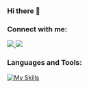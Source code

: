 ### Hi there 👋

### Connect with me:

  <a href="https://www.instagram.com/aleks_at93/"  target="_blank">
    <img src="https://skillicons.dev/icons?i=instagram" />
  </a>
  
  <a href="https://www.linkedin.com/in/aleksandar-atanasov-32880a1b2/"  target="_blank">
    <img src="https://skillicons.dev/icons?i=linkedin" />
  </a>


### Languages and Tools:

[![My Skills](https://skillicons.dev/icons?i=js,html,css,react,firebase,git,nodejs,vscode)](https://skillicons.dev)




<!--
**aleks930819/aleks930819** is a ✨ _special_ ✨ repository because its `README.md` (this file) appears on your GitHub profile.

Here are some ideas to get you started:

- 🔭 I’m currently working on ...
- 🌱 I’m currently learning ...
- 👯 I’m looking to collaborate on ...
- 🤔 I’m looking for help with ...
- 💬 Ask me about ...
- 📫 How to reach me: ...
- 😄 Pronouns: ...
- ⚡ Fun fact: ...
-->
